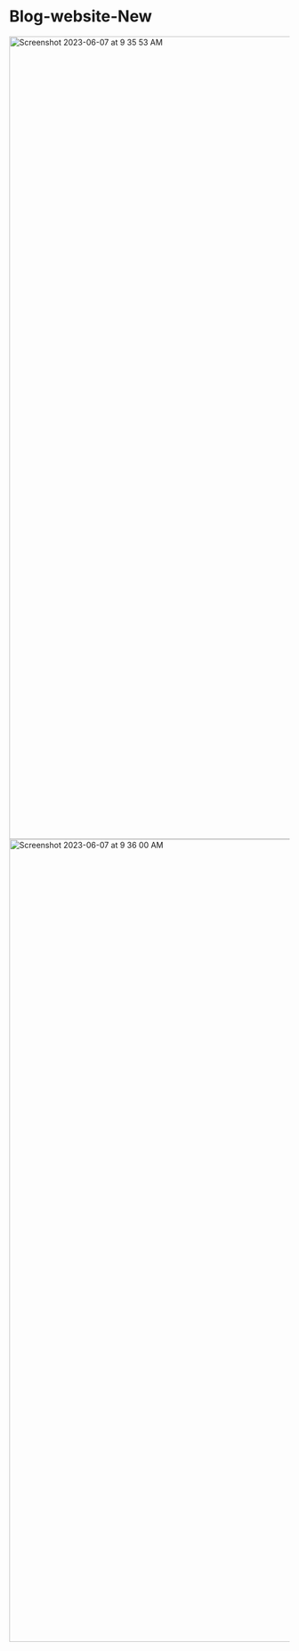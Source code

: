# Blog-website-New

<img width="1440" alt="Screenshot 2023-06-07 at 9 35 53 AM" src="https://github.com/kushal-022/Blog-Website/assets/105519854/2fdca299-9924-4270-a63a-46ffc1f3c73e">

<img width="1440" alt="Screenshot 2023-06-07 at 9 36 00 AM" src="https://github.com/kushal-022/Blog-Website/assets/105519854/424a6884-bb65-4482-9072-4549ce1ac0cb">
